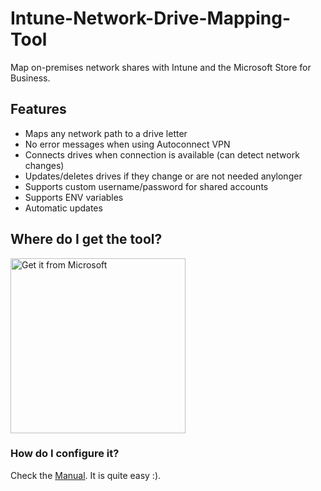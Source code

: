 # Intune-Network-Drive-Mapping-Tool
Map on-premises network shares with Intune and the Microsoft Store for Business.

## Features
- Maps any network path to a drive letter
- No error messages when using Autoconnect VPN
- Connects drives when connection is available (can detect network changes)
- Updates/deletes drives if they change or are not needed anylonger
- Supports custom username/password for shared accounts
- Supports ENV variables
- Automatic updates

## Where do I get the tool?

<a href="https://apps.microsoft.com/detail/9nwvzr414xs6"><img src="https://developer.microsoft.com/store/badges/images/English_get-it-from-MS.png" alt="Get it from Microsoft" width="280"/></a>

### How do I configure it?

Check the <a href="https://github.com/Weatherlights/Intune-Network-Drive-Mapping-Tool/wiki">Manual</a>. It is quite easy :).
